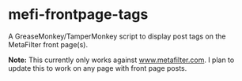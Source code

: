 # mefi-frontpage-tags
A GreaseMonkey/TamperMonkey script to display post tags on the MetaFilter front page(s).

**Note:** This currently only works against www.metafilter.com. I plan to update this to work on any page with front page posts.
